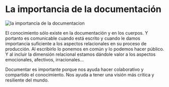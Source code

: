 # La importancia de la documentación #

![la importancia de la documentacion](https://github.com/docART/documentacion/blob/recipe/prototyping/grafemas/importancia.jpeg)

El conocimiento sólo existe en la documentación y en los cuerpos. Y portanto es comunicable cuando está escrito y cuando le damos importancia suficiente a los aspectos relacionales en su proceso de producción. Al escribirlo lo ponemos en común y lo podemos hacer público. Y al incluir la dimensión relacional estamos dándole valor a los aspectos emocionales, afectivos, irracionales... 

Documentar es importante porque nos ayuda hacer colaborativo y compartido el conocimiento. Nos ayuda a tener una visión más crítica y resiliente del mundo.  
